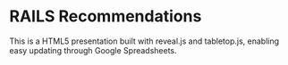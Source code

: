 # RAILS Recommendations

This is a HTML5 presentation built with reveal.js and tabletop.js, enabling easy updating through Google Spreadsheets.